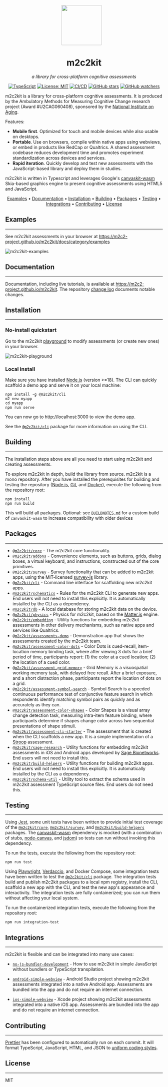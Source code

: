 <div align="center">
<img style="margin-right: 16px;" src=".github/images/m2c2.svg" width="128" />
<h1>m2c2kit</h1>

_a library for cross-platform cognitive assessments_

[![TypeScript](https://img.shields.io/badge/-TypeScript-007ACC?style=flat-square&logo=typescript&logoColor=white)](https://www.typescriptlang.org)
[![License: MIT](https://img.shields.io/badge/License-MIT-blue.svg)](https://opensource.org/licenses/MIT)
[![CI/CD](https://github.com/m2c2-project/m2c2kit/actions/workflows/ci.yml/badge.svg)](https://github.com/m2c2-project/m2c2kit/actions/workflows/ci.yml)
[![GitHub stars](https://img.shields.io/github/stars/m2c2-project/m2c2kit.svg?style=social)](https://GitHub.com/m2c2-project/m2c2kit/stargazers/)
[![GitHub watchers](https://img.shields.io/github/watchers/m2c2-project/m2c2kit.svg?style=social)](https://GitHub.com/m2c2-project/m2c2kit/watchers/)

</div>

m2c2kit is a library for cross-platform cognitive assessments. It is produced by the Ambulatory Methods for Measuring Cognitive Change research project (Award #U2CAG060408), sponsored by the [National Institute on Aging](https://www.nia.nih.gov/).

Features:

- **Mobile first**. Optimized for touch and mobile devices while also usable on desktops.
- **Portable**. Use on browsers, compile within native apps using webviews, or embed in products like RedCap or Qualtrics. A shared assessment codebase reduces development time and promotes experiment standardization across devices and services.
- **Rapid iteration**. Quickly develop and test new assessments with the JavaScript-based library and deploy them in studies.

m2c2kit is written in Typescript and leverages Google's [canvaskit-wasm](https://www.npmjs.com/package/canvaskit-wasm) Skia-based graphics engine to present cognitive assessments using HTML5 and JavaScript.

<div align="center">

[Examples](#examples) •
[Documentation](#documentation) •
[Installation](#installation) •
[Building](#building) •
[Packages](#packages) •
[Testing](#testing) •
[Integrations](#integrations) •
[Contributing](#contributing) •
[License](#license)

</div>

## Examples

---

See m2c2kit assessments in your browser at https://m2c2-project.github.io/m2c2kit/docs/category/examples

![m2c2kit-examples](.github/images/m2c2kit-examples.gif)

## Documentation

---

Documentation, including live tutorials, is available at https://m2c2-project.github.io/m2c2kit. The repository [change log](CHANGELOG.md) documents notable changes.

## Installation

---

### No-install quickstart

Go to the m2c2kit [playground](https://m2c2-project.github.io/m2c2kit/playground/) to modify assessments (or create new ones) in your browser.

![m2c2kit-playground](.github/images/m2c2kit-playground.gif)

### Local install

Make sure you have installed [Node.js](https://nodejs.org) (version >=18). The CLI can quickly scaffold a demo app and serve it on your local machine:

```
npm install -g @m2c2kit/cli
m2 new myapp
cd myapp
npm run serve
```

You can now go to http://localhost:3000 to view the demo app.

See the [`@m2c2kit/cli`](packages/cli) package for more information on using the CLI.

## Building

---

The installation steps above are all you need to start using m2c2kit and creating assessments.

To explore m2c2kit in depth, build the library from source. m2c2kit is a mono repository. After you have installed the prerequisites for building and testing the repository ([Node.js](https://nodejs.org), [Git](https://git-scm.com/), and [Docker](https://www.docker.com/)), execute the following from the repository root:

```
npm install
npm run build
```

This will build all packages. Optional: see [`BUILDNOTES.md`](BUILDNOTES.md) for a custom build of `canvaskit-wasm` to increase compatibility with older devices

## Packages

---

- [`@m2c2kit/core`](packages/core) - The m2c2kit core functionality.
- [`@m2c2kit/addons`](packages/addons) - Convenience elements, such as buttons, grids, dialog boxes, a virtual keyboard, and instructions, constructed out of the core primitives.
- [`@m2c2kit/survey`](packages/survey) - Survey functionality that can be added to m2c2kit apps, using the MIT-licensed [survey-js](https://www.npmjs.com/package/surveyjs) library.
- [`@m2c2kit/cli`](packages/cli) - Command line interface for scaffolding new m2c2kit apps.
- [`@m2c2kit/schematics`](packages/schematics) - Rules for the m2c2kit CLI to generate new apps. End users will not need to install this explicitly. It is automatically installed by the CLI as a dependency.
- [`@m2c2kit/db`](packages/db) - A local database for storing m2c2kit data on the device.
- [`@m2c2kit/physics`](packages/physics) - Physics for m2c2kit, based on the [Matter.js](https://www.npmjs.com/package/matter-js) engine.
- [`@m2c2kit/embedding`](packages/embedding) - Utility functions for embedding m2c2kit assessments in other delivery mechanisms, such as native apps and services like Qualtrics.
- [`@m2c2kit/assessments-demo`](packages/assessments-demo) - Demonstration app that shows the assessments created by the m2c2kit team.
- [`@m2c2kit/assessment-color-dots`](packages/assessment-color-dots) - Color Dots is cued-recall, item-location memory binding task, where after viewing 3 dots for a brief period of time, participants report: (1) the color at a cued location; (2) the location of a cued color.
- [`@m2c2kit/assessment-grid-memory`](packages/assessment-grid-memory) - Grid Memory is a visuospatial working memory task, with delayed free recall. After a brief exposure, and a short distraction phase, participants report the location of dots on a grid.
- [`@m2c2kit/assessment-symbol-search`](packages/assessment-symbol-search) - Symbol Search is a speeded continuous performance test of conjunctive feature search in which respondents identify matching symbol pairs as quickly and as accurately as they can.
- [`@m2c2kit/assessment-color-shapes`](packages/assessment-color-shapes) - Color Shapes is a visual array change detection task, measuring intra-item feature binding, where participants determine if shapes change color across two sequential presentations of shape stimuli.
- [`@m2c2kit/assessment-cli-starter`](packages/assessment-cli-starter) - The assessment that is created when the CLI scaffolds a new app. It is a simple implementation of a [Stroop](https://en.wikipedia.org/wiki/Stroop_effect) assessment.
- [`@m2c2kit/sage-research`](packages/sage-research) - Utility functions for embedding m2c2kit assessments in iOS and Android apps developed by [Sage Bionetworks](https://sagebionetworks.org/). End users will not need to install this.
- [`@m2c2kit/build-helpers`](packages/build-helpers) - Utility functions for building m2c2kit apps. End users will not need to install this explicitly. It is automatically installed by the CLI as a dependency.
- [`@m2c2kit/schema-util`](packages/schema-util) - Utility tool to extract the schema used in m2c2kit assessment TypeScript source files. End users do not need this.

## Testing

---

Using [Jest](https://jestjs.io/), some unit tests have been written to provide initial test coverage of the [`@m2c2kit/core`](packages/core), [`@m2c2kit/survey`](packages/survey), and [`@m2c2kit/build-helpers`](packages/build-helpers) packages. The [canvaskit-wasm](https://www.npmjs.com/package/canvaskit-wasm) dependency is mocked (with a combination of stubs, [node-canvas](https://www.npmjs.com/package/canvas), and [jsdom](https://www.npmjs.com/package/jsdom)) so tests can run without invoking this dependency.

To run the tests, execute the following from the repository root:

```
npm run test
```

Using [Playwright](https://playwright.dev/), [Verdaccio](https://verdaccio.org/), and Docker Compose, some integration tests have been written to test the [`@m2c2kit/cli`](packages/cli) package. The integration tests build and publish m2c2kit packages to a local npm registry, install the CLI, scaffold a new app with the CLI, and test the new app's appearance and interactivity. The integration tests are fully containerized; you can run them without affecting your local system.

To run the containerized integration tests, execute the following from the repository root:

```
npm run integration-test
```

## Integrations

---

m2c2kit is flexible and can be integrated into many use cases:

- [`no-js-bundler-development`](examples/no-js-bundler-development/) - How to use m2c2kit in simple JavaScript without bundlers or TypeScript transpilation.

- [`android-simple-webview`](examples/android-simple-webview/) - Android Studio project showing m2c2kit assessments integrated into a native Android app. Assessments are bundled into the app and do not require an internet connection.

- [`ios-simple-webview`](examples/ios-simple-webview/) - Xcode project showing m2c2kit assessments integrated into a native iOS app. Assessments are bundled into the app and do not require an internet connection.

## Contributing

---

[Prettier](https://prettier.io/) has been configured to automatically run on each commit. It will format TypeScript, JavaScript, HTML, and JSON to [uniform coding styles](https://prettier.io/docs/en/why-prettier.html).

## License

---

MIT
